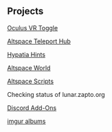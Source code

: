 <h2 id="projects">Projects</h2>
<p><a href="/ovrtoggle">Oculus VR Toggle</a></p>
<p><a href="/althub">Altspace Teleport Hub</a></p>
<p><a href="/hypatia">Hypatia Hints</a></p>
<!--<p><a href="/worms">Worms Live Stream</a></p>
<iframe id="wormsembed" allow="autoplay; encrypted-media" style="max-width:100%;height:320px;width:570px;border: 0px" allowfullscreen></iframe><hr style="height:1px; visibility:hidden;" />-->
<p><a href="https://account.altvr.com/worlds/954689156213113037">Altspace World</a></p>
<p><a href="/AltspaceVR/">Altspace Scripts</a></p>
<p id="fileserver">Checking status of lunar.zapto.org</p>
<p><a href='/Discord'>Discord Add-Ons</a></p>
<p><a href="https://lunartiger69.imgur.com/" target="_blank">imgur albums</a></p>

<script type='text/javascript'>
	function isSiteOnline(url,callback) {
		// try to load favicon
		var timer = setTimeout(function(){
			// timeout after 5 seconds
			callback(false);
		},5000)

		var img = document.createElement("img");
		img.onload = function() {
			clearTimeout(timer);
			callback(true);
		}

		img.onerror = function() {
			clearTimeout(timer);
			callback(false);
		}
		// add timestamp to bust the cache
		img.src = url+"/favicon.ico?"+(new Date().getTime());
	}

	isSiteOnline("http://lunar.zapto.org",function(result){
		if(result) {document.getElementById('fileserver').innerHTML = "<a href='http://lunar.zapto.org'>File Server</a>";}
		else {document.getElementById('fileserver').innerHTML = "lunar.zapto.org is offline :(<br>However, you can check out <a href='/fs-mirror'>this mirror</a>";}
	})
</script>
<!--<script src="https://www.gstatic.com/firebasejs/5.1.0/firebase-app.js"></script>
<script src="https://www.gstatic.com/firebasejs/5.1.0/firebase-database.js"></script>
<script>
	// Initialize Firebase
	var config = {
		databaseURL: "https://worms-68137.firebaseio.com",
	};
	firebase.initializeApp(config);
	var database = firebase.database();
	var state = database.ref('state');
	state.on('value', (function(snapshot) {
		var stateVal = snapshot.val();
		var id = database.ref('id');
		id.on('value', (function(snapshot) {
			var idVal = snapshot.val();
			if(!stateVal){
				document.getElementById('wormsembed').src = "https://www.youtube.com/embed/dQw4w9WgXcQ";
			}
			else{
				document.getElementById('wormsembed').src = "https://www.youtube.com/embed/"+idVal;
			}
		}));
	}));
</script>-->